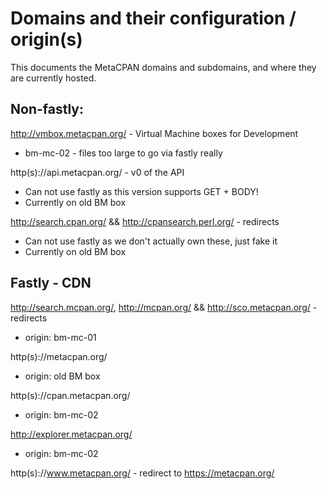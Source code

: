 # Domains and their configuration / origin(s)

This documents the MetaCPAN domains and subdomains, and where
they are currently hosted.

## Non-fastly:

http://vmbox.metacpan.org/ - Virtual Machine boxes for Development

  * bm-mc-02 - files too large to go via fastly really

http(s)://api.metacpan.org/ - v0 of the API

  * Can not use fastly as this version supports GET + BODY!
  * Currently on old BM box

http://search.cpan.org/ && http://cpansearch.perl.org/ - redirects

  * Can not use fastly as we don't actually own these, just fake it
  * Currently on old BM box

## Fastly - CDN

http://search.mcpan.org/, http://mcpan.org/ && http://sco.metacpan.org/ - redirects

 * origin: bm-mc-01

http(s)://metacpan.org/

 * origin: old BM box

http(s)://cpan.metacpan.org/

 * origin: bm-mc-02

http://explorer.metacpan.org/

 * origin: bm-mc-02

http(s)://www.metacpan.org/ - redirect to https://metacpan.org/

